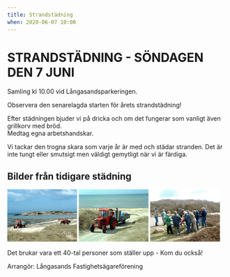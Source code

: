 ```yaml
---
title: Strandstädning
when: 2020-06-07 10:00 
---
```

<h1>STRANDSTÄDNING - SÖNDAGEN DEN 7 JUNI</h1>

Samling kl 10.00 vid Långasandsparkeringen.

Observera den senarelagda starten för årets strandstädning! 

Efter städningen bjuder vi på dricka och om det fungerar som vanligt även grillkorv med bröd.<br>Medtag egna arbetshandskar.

Vi tackar den trogna skara som varje år är med och städar stranden.
Det är inte tungt eller smutsigt men väldigt gemytligt när vi är färdiga.

<h2>Bilder från tidigare städning</h2>

<img width="160" height="120" class="alignright size-full wp-image-60" alt="040424-01" src="/assets/images/040424-01.jpg" />
<img width="160" height="120" class="alignright size-full wp-image-61" alt="040424-02" src="/assets/images/040424-02.jpg" />
<img width="160" height="120" class="alignright size-full wp-image-62" alt="040424-03" src="/assets/images/040424-03.jpg" />

Det brukar vara ett 40-tal personer som ställer upp - Kom du också!

Arrangör: Långasands Fastighetsägareförening